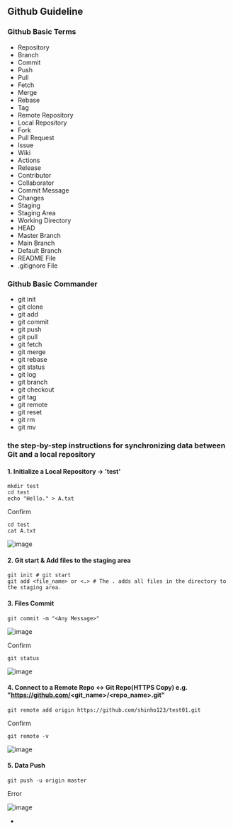 ## Github Guideline

### Github Basic Terms

* Repository
* Branch
* Commit
* Push
* Pull
* Fetch
* Merge
* Rebase
* Tag
* Remote Repository
* Local Repository
* Fork
* Pull Request
* Issue
* Wiki
* Actions
* Release
* Contributor
* Collaborator
* Commit Message
* Changes
* Staging
* Staging Area
* Working Directory
* HEAD
* Master Branch
* Main Branch
* Default Branch
* README File
* .gitignore File

### Github Basic Commander

* git init
* git clone
* git add
* git commit
* git push
* git pull
* git fetch
* git merge
* git rebase
* git status
* git log
* git branch
* git checkout
* git tag
* git remote
* git reset
* git rm
* git mv

### the step-by-step instructions for synchronizing data between Git and a local repository


#### 1. Initialize a Local Repository → 'test'
```git
mkdir test
cd test
echo "Hello." > A.txt
```

Confirm
```git
cd test
cat A.txt
```
![image](https://github.com/user-attachments/assets/356e0b1a-7c31-4504-b84b-43987143a2a6)

#### 2. Git start & Add files to the staging area
```git
git init # git start
git add <file_name> or <.> # The . adds all files in the directory to the staging area.
```

#### 3. Files Commit
```git
git commit -m "<Any Message>"
```

![image](https://github.com/user-attachments/assets/de950500-b4d9-4bcd-a8df-73bec1fbcea4)


Confirm
```git
git status
```

![image](https://github.com/user-attachments/assets/5c06f30a-2734-481f-84e1-eb91a0539b21)

#### 4. Connect to a Remote Repo ↔ Git Repo(HTTPS Copy) e.g. "https://github.com/<git_name>/<repo_name>.git"
```git
git remote add origin https://github.com/shinho123/test01.git
```

Confirm
```git
git remote -v
```
![image](https://github.com/user-attachments/assets/6152d24a-6def-4066-8a97-ef6017b712d3)


#### 5. Data Push
```git
git push -u origin master
```

Error

![image](https://github.com/user-attachments/assets/483558e9-9034-4ed1-b2a8-6dbc9bc7a96c)

* 
